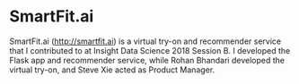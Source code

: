 # SmartFit.ai

SmartFit.ai (http://smartfit.ai) is a virtual try-on and recommender service that I contributed to at Insight Data Science 2018 Session B. I developed the Flask app and recommender service, while Rohan Bhandari developed the virtual try-on, and Steve Xie acted as Product Manager. 
